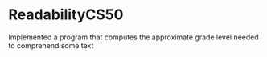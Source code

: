 # ReadabilityCS50
Implemented a program that computes the approximate grade level needed to comprehend some text
